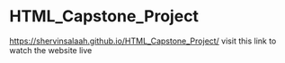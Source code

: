 # HTML_Capstone_Project
https://shervinsalaah.github.io/HTML_Capstone_Project/
visit this link to watch the website live

